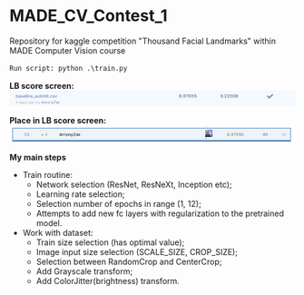 # MADE_CV_Contest_1
Repository for kaggle competition "Thousand Facial Landmarks" within MADE Computer Vision course

```diff
Run script: python .\train.py
```

**LB score screen:**
![Screenshot](LB.png)


**Place in LB score screen:**
![Screenshot](Place_in_LB.png)


**My main steps**
* Train routine: 
  * Network selection (ResNet, ResNeXt, Inception etc);
  * Learning rate selection;
  * Selection number of epochs in range (1, 12);
  * Attempts to add new fc layers with regularization to the pretrained model.
* Work with dataset:
  * Train size selection (has optimal value);
  * Image input size selection (SCALE_SIZE, CROP_SIZE);
  * Selection between RandomCrop and CenterCrop;
  * Add Grayscale transform;
  * Add ColorJitter(brightness) transform.
